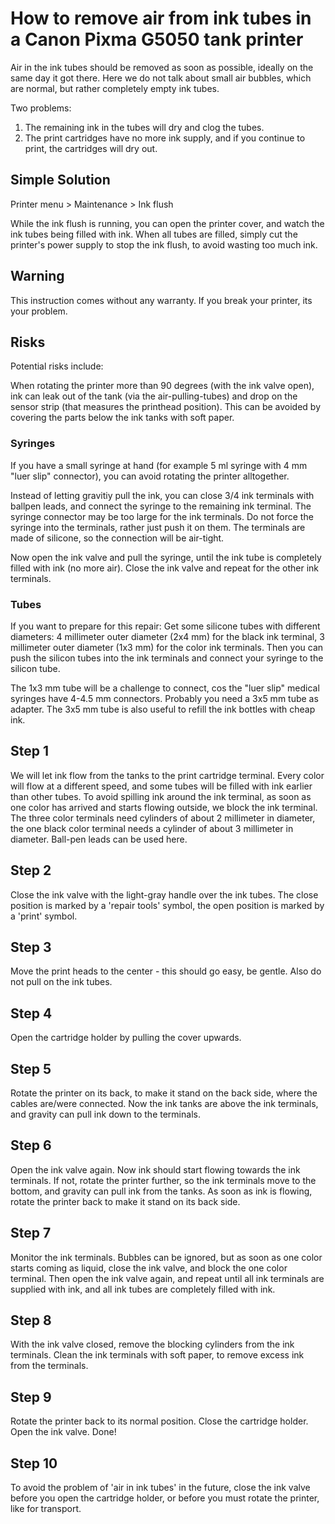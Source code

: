 # How to remove air from ink tubes in a Canon Pixma G5050 tank printer

Air in the ink tubes should be removed as soon as possible, ideally on the same day it got there. Here we do not talk about small air bubbles, which are normal, but rather completely empty ink tubes.

Two problems:

1. The remaining ink in the tubes will dry and clog the tubes.
2. The print cartridges have no more ink supply, and if you continue to print, the cartridges will dry out.

## Simple Solution

Printer menu > Maintenance > Ink flush

While the ink flush is running, you can open the printer cover, and watch the ink tubes being filled with ink. When all tubes are filled, simply cut the printer's power supply to stop the ink flush, to avoid wasting too much ink.

## Warning

This instruction comes without any warranty. If you break your printer, its your problem.

## Risks

Potential risks include:

When rotating the printer more than 90 degrees (with the ink valve open), ink can leak out of the tank (via the air-pulling-tubes) and drop on the sensor strip (that measures the printhead position). This can be avoided by covering the parts below the ink tanks with soft paper.

### Syringes

If you have a small syringe at hand (for example 5 ml syringe with 4 mm "luer slip" connector), you can avoid rotating the printer alltogether.

Instead of letting gravitiy pull the ink, you can close 3/4 ink terminals with ballpen leads, and connect the syringe to the remaining ink terminal. The syringe connector may be too large for the ink terminals. Do not force the syringe into the terminals, rather just push it on them. The terminals are made of silicone, so the connection will be air-tight.

Now open the ink valve and pull the syringe, until the ink tube is completely filled with ink (no more air). Close the ink valve and repeat for the other ink terminals.

### Tubes

If you want to prepare for this repair: Get some silicone tubes with different diameters: 4 millimeter outer diameter (2x4 mm) for the black ink terminal, 3 millimeter outer diameter (1x3 mm) for the color ink terminals. Then you can push the silicon tubes into the ink terminals and connect your syringe to the silicon tube.

The 1x3 mm tube will be a challenge to connect, cos the "luer slip" medical syringes have 4-4.5 mm connectors. Probably you need a 3x5 mm tube as adapter. The 3x5 mm tube is also useful to refill the ink bottles with cheap ink.

## Step 1

We will let ink flow from the tanks to the print cartridge terminal. Every color will flow at a different speed, and some tubes will be filled with ink earlier than other tubes. To avoid spilling ink around the ink terminal, as soon as one color has arrived and starts flowing outside, we block the ink terminal. The three color terminals need cylinders of about 2 millimeter in diameter, the one black color terminal needs a cylinder of about 3 millimeter in diameter. Ball-pen leads can be used here.

## Step 2

Close the ink valve with the light-gray handle over the ink tubes. The close position is marked by a 'repair tools' symbol, the open position is marked by a 'print' symbol.

## Step 3

Move the print heads to the center - this should go easy, be gentle. Also do not pull on the ink tubes.

## Step 4

Open the cartridge holder by pulling the cover upwards.

## Step 5

Rotate the printer on its back, to make it stand on the back side, where the cables are/were connected. Now the ink tanks are above the ink terminals, and gravity can pull ink down to the terminals.

## Step 6

Open the ink valve again. Now ink should start flowing towards the ink terminals. If not, rotate the printer further, so the ink terminals move to the bottom, and gravity can pull ink from the tanks. As soon as ink is flowing, rotate the printer back to make it stand on its back side.

## Step 7

Monitor the ink terminals. Bubbles can be ignored, but as soon as one color starts coming as liquid, close the ink valve, and block the one color terminal. Then open the ink valve again, and repeat until all ink terminals are supplied with ink, and all ink tubes are completely filled with ink.

## Step 8

With the ink valve closed, remove the blocking cylinders from the ink terminals. Clean the ink terminals with soft paper, to remove excess ink from the terminals.

## Step 9

Rotate the printer back to its normal position. Close the cartridge holder. Open the ink valve. Done!

## Step 10

To avoid the problem of 'air in ink tubes' in the future, close the ink valve before you open the cartridge holder, or before you must rotate the printer, like for transport.

